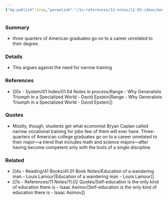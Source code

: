 ```yaml
---
{"dg-publish":true,"permalink":"/1x-references/11-notes/11-03-ideas/most-university-graduates-go-on-to-jobs-unrelated-to-their-degree/","title":"Most university graduates go on to jobs unrelated to their degree","dgShowBacklinks":false}
---
```



### Summary
- three quarters of American graduates go on to a career unrelated to their degree.

### Details
- This argues against the need for narrow training

### References
- [[0x - System/01 Index/01.04 Notes in process/Range - Why Generalists Triumph in a Specialized World - David Epstein\|Range - Why Generalists Triumph in a Specialized World - David Epstein]]

### Quotes
- Mostly, though, students get what economist Bryan Caplan called narrow vocational training for jobs few of them will ever have. Three-quarters of American college graduates go on to a career unrelated to their major—a trend that includes math and science majors—after having become competent only with the tools of a single discipline.

### Related
- [[4x - Reading/41 Books/41.01 Book Notes/Education of a wandering man - Louis Lamour\|Education of a wandering man - Louis Lamour]]
- [[1x - References/11 Notes/11.02 Quotes/Self-education is the only kind of education there is - Isaac Asimov\|Self-education is the only kind of education there is - Isaac Asimov]]
